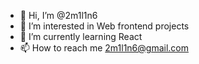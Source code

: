 - 👋 Hi, I’m @2m1l1n6
- 👀 I’m interested in Web frontend projects
- 🌱 I’m currently learning React
- 📫 How to reach me 2m1l1n6@gmail.com

<!---
2m1l1n6/2m1l1n6 is a ✨ special ✨ repository because its `README.md` (this file) appears on your GitHub profile.
You can click the Preview link to take a look at your changes.
--->

